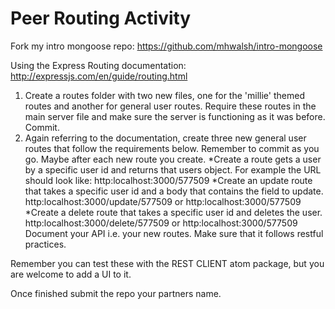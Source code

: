 # Peer Routing Activity

Fork my intro mongoose repo: https://github.com/mhwalsh/intro-mongoose

Using the Express Routing documentation: http://expressjs.com/en/guide/routing.html

1. Create a routes folder with two new files, one for the 'millie' themed routes and another for general user routes. Require these routes in the main server file and make sure the server is functioning as it was before. Commit.
2. Again referring to the documentation, create three new general user routes that follow the requirements below. Remember to commit as you go. Maybe after each new route you create.
*Create a route gets a user by a specific user id and returns that users object. For example the URL should look like: http:localhost:3000/577509
*Create an update route that takes a specific user id and a body that contains the field to update. http:localhost:3000/update/577509 or http:localhost:3000/577509
*Create a delete route that takes a specific user id and deletes the user. http:localhost:3000/delete/577509 or http:localhost:3000/577509
Document your API i.e. your new routes. Make sure that it follows restful practices.

Remember you can test these with the REST CLIENT atom package, but you are welcome to add a UI to it.

Once finished submit the repo your partners name.

